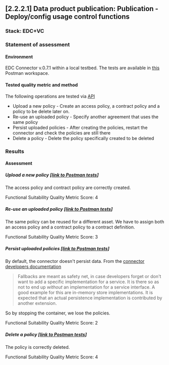 ## [2.2.2.1] Data product publication: Publication - Deploy/config usage control functions
### Stack: EDC+VC

### Statement of assessment
#### Environment

EDC Connector v.0.7.1 within a local testbed.
The tests are available in [this](https://www.postman.com/i2cat-dev/workspace/deployemds) Postman workspace.

#### Tested quality metric and method

The following operations are tested via [API](https://app.swaggerhub.com/apis-docs/eclipse-edc-bot/management-api/0.7.1-SNAPSHOT#/Policy%20Definition%20V3)
- Upload a new policy - Create an access policy, a contract policy and a policy to be delete later on.
- Re-use an uploaded policy - Specify another agreement that uses the same policy
- Persist uploaded policies - After creating the policies, restart the connector and check the policies are still there
- Delete a policy - Delete the policy specifically created to be deleted

### Results
#### Assessment
##### Upload a new policy [[link to Postman tests](https://www.postman.com/i2cat-dev/workspace/deployemds/folder/36812968-d8547997-65af-4e45-ac40-e2d3cdf98c88?action=share&source=copy-link&creator=36812968&ctx=documentation)]

The access policy and contract policy are correctly created.

Functional Suitability Quality Metric Score: 4

##### Re-use an uploaded policy [[link to Postman tests](https://www.postman.com/i2cat-dev/workspace/deployemds/folder/36812968-59934389-3d3a-415a-9276-555e4c9c4172?action=share&source=copy-link&creator=36812968&ctx=documentation)]

The same policy can be reused for a different asset.
We have to assign both an access policy and a contract policy to a contract definition.

Functional Suitability Quality Metric Score: 3

##### Persist uploaded policies [[link to Postman tests](https://www.postman.com/i2cat-dev/workspace/deployemds/folder/36812968-d8173b27-a951-4718-beba-2ff922c8bc19?action=share&source=copy-link&creator=36812968&ctx=documentation)]

By default, the connector doesn't persist data.
From the [connector developers documentation](https://github.com/eclipse-edc/Connector/blob/0bb741787fd0abc2a6a8a883a6fafdbf3b795c29/docs/developer/default_provider_methods.md?plain=1#L21)

> Fallbacks are meant as safety net, in case developers forget or don't want to add a specific implementation for a service. It is there so as not to end up _without_ an implementation for a service interface. A good example for this are in-memory store implementations. It is expected that an actual persistence implementation is contributed by another extension.

So by stopping the container, we lose the policies.

Functional Suitability Quality Metric Score: 2

##### Delete a policy [[link to Postman tests](https://www.postman.com/i2cat-dev/workspace/deployemds/folder/36812968-5b7e3beb-18c7-40a9-b91c-93b701d92fec?action=share&source=copy-link&creator=36812968&ctx=documentation)]

The policy is correctly deleted.

Functional Suitability Quality Metric Score: 4

